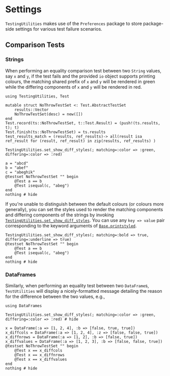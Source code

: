 # Settings 
`TestingUtilities` makes use of the `Preferences` package to store package-side settings for various test failure scenarios.

## Comparison Tests 
### Strings
When performing an equality comparison test between two `String` values, say `x` and `y`, if the test fails and the provided `io` object supports printing colours, the matching shared prefix of `x` and `y` will be rendered in green while the differing components of `x` and `y` will be rendered in red.

```@setup settings
using TestingUtilities, Test

mutable struct NoThrowTestSet <: Test.AbstractTestSet
    results::Vector
    NoThrowTestSet(desc) = new([])
end
Test.record(ts::NoThrowTestSet, t::Test.Result) = (push!(ts.results, t); t)
Test.finish(ts::NoThrowTestSet) = ts.results
test_results_match = (results, ref_results)-> all(result isa ref_result for (result, ref_result) in zip(results, ref_results) )

TestingUtilities.set_show_diff_styles(; matching=:color => :green, differing=:color => :red)
```

```@example settings
a = "abcd" 
b = "abef"
c = "abeghik"
@testset NoThrowTestSet "" begin 
    @Test a == b
    @Test isequal(c, "abeg")
end
nothing # hide
```

If you're unable to distinguish between the default colours (or colours more generally), you can set the styles used to render the matching components and differing components of the strings by invoking [`TestingUtilities.set_show_diff_styles`](@ref). You can use any `key => value` pair corresponding to the keyword arguments of [`Base.printstyled`](https://docs.julialang.org/en/v1/base/io-network/#Base.printstyled).

```@example settings 
TestingUtilities.set_show_diff_styles(; matching=:bold => true, differing=:underline => true)
@testset NoThrowTestSet "" begin 
    @Test a == b
    @Test isequal(c, "abeg")
end
nothing # hide
```

### DataFrames 
Similarly, when performing an equality test between two `DataFrame`s, `TestUtilities` will display a nicely-formatted message detailing the reason for the difference between the two values, e.g., 

```@example settings 
using DataFrames 

TestingUtilities.set_show_diff_styles(; matching=:color => :green, differing=:color => :red) # hide 

x = DataFrame(:a => [1, 2, 4], :b => [false, true, true])
x_diffcols = DataFrame(:a => [1, 2, 4], :z => [false, false, true])
x_diffnrows = DataFrame(:a => [1, 2], :b => [false, true])
x_diffvalues = DataFrame(:a => [1, 2, 3], :b => [false, false, true])
@testset NoThrowTestSet "" begin 
    @Test x == x_diffcols 
    @Test x == x_diffnrows 
    @Test x == x_diffvalues
end
nothing # hide
```